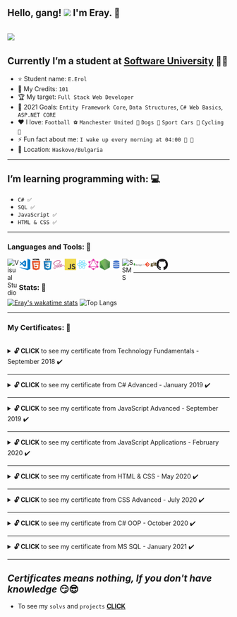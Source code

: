 <!-- HEAD START -->
<h2> Hello, gang! <img src="https://raw.githubusercontent.com/MartinHeinz/MartinHeinz/master/wave.gif" width="30px"> I'm Eray. 👦<h2>

<p align="left">
  <a href="https://softuni.bg/certificates/details/61142/ca611a05">
   <img src="https://media1.tenor.com/images/cd37fa49c983ac905df0016fd5b6a2ee/tenor.gif" width="200">
  </a>
</p>

## Currently I’m a student at [**Software University**](https://softuni.bg/) 👨‍🎓
- ⭐ Student name: `E.Erol`
- 🎯 My Credits: `101`
- 🏆 My target: `Full Stack Web Developer`
- 🥅 2021 Goals: `Entity Framework Core`, `Data Structures`, `C# Web Basics`, `ASP.NET CORE`
- ❤️ I love: `Football ⚽` `Manchester United 👿` `Dogs 🐶` `Sport Cars 🚗` `Cycling 🚵`
- ⚡ Fun fact about me: `I wake up every morning at 04:00 🌄 🌇`
- 📍 Location: `Haskovo/Bulgaria`

<hr>

## I’m learning programming with: 💻
- `C# ✅`
- `SQL ✅`
- `JavaScript ✅`
- `HTML & CSS ✅` 

<hr>

### Languages and Tools: 🔧

<img align="left" alt="Visual Studio" width="26px" src="https://upload.wikimedia.org/wikipedia/commons/thumb/5/59/Visual_Studio_Icon_2019.svg/1200px-Visual_Studio_Icon_2019.svg.png" />
<img align="left" alt="Visual Studio Code" width="26px" src="https://raw.githubusercontent.com/github/explore/80688e429a7d4ef2fca1e82350fe8e3517d3494d/topics/visual-studio-code/visual-studio-code.png" />
<img align="left" alt="HTML5" width="26px" src="https://raw.githubusercontent.com/github/explore/80688e429a7d4ef2fca1e82350fe8e3517d3494d/topics/html/html.png" />
<img align="left" alt="CSS3" width="26px" src="https://raw.githubusercontent.com/github/explore/80688e429a7d4ef2fca1e82350fe8e3517d3494d/topics/css/css.png" />
<img align="left" alt="Sass" width="26px" src="https://raw.githubusercontent.com/github/explore/80688e429a7d4ef2fca1e82350fe8e3517d3494d/topics/sass/sass.png" />
<img align="left" alt="JavaScript" width="26px" src="https://raw.githubusercontent.com/github/explore/80688e429a7d4ef2fca1e82350fe8e3517d3494d/topics/javascript/javascript.png" />
<img align="left" alt="React" width="26px" src="https://raw.githubusercontent.com/github/explore/80688e429a7d4ef2fca1e82350fe8e3517d3494d/topics/react/react.png" />
<img align="left" alt="GraphQL" width="26px" src="https://raw.githubusercontent.com/github/explore/80688e429a7d4ef2fca1e82350fe8e3517d3494d/topics/graphql/graphql.png" />
<img align="left" alt="Node.js" width="26px" src="https://raw.githubusercontent.com/github/explore/80688e429a7d4ef2fca1e82350fe8e3517d3494d/topics/nodejs/nodejs.png" />
<img align="left" alt="SQL" width="26px" src="https://raw.githubusercontent.com/github/explore/80688e429a7d4ef2fca1e82350fe8e3517d3494d/topics/sql/sql.png" />
<img align="left" alt="SSMS" width="26px" src="https://www.saashub.com/images/app/service_logos/17/663f6d8bf050/large.png?1539751207" />
<img align="left" alt="MongoDB" width="26px" src="https://raw.githubusercontent.com/github/explore/80688e429a7d4ef2fca1e82350fe8e3517d3494d/topics/mongodb/mongodb.png" />
<img align="left" alt="Git" width="26px" src="https://raw.githubusercontent.com/github/explore/80688e429a7d4ef2fca1e82350fe8e3517d3494d/topics/git/git.png" />
<img align="left" alt="GitHub" width="26px" src="https://raw.githubusercontent.com/github/explore/78df643247d429f6cc873026c0622819ad797942/topics/github/github.png" />

<br>
<hr>

### Stats: 👀
[![Eray's wakatime stats](https://github-readme-stats.vercel.app/api/wakatime?username=ErayErol)](https://github.com/erayerol/github-readme-stats)
![Top Langs](https://github-readme-stats.vercel.app/api/top-langs/?username=erayerol&layout=compact)

<!-- HEAD END -->
<hr>
<!-- C# Technology Fundamentals Start -->

### My Certificates: 📜

<br>

<details>
   <summary>
	<strong> 🔓 CLICK </strong> to see my certificate from Technology Fundamentals - September 2018 ✔️
   </summary>
   <a href="https://softuni.bg/certificates/details/61142/ca611a05">
	<img src="https://i.imgur.com/hoyXqMB.png" width="300">
   </a>
</details>
<!-- C# Technology Fundamentals End -->
<hr>
<!-- C# Advanced Start -->
<details>
   <summary>
	    <strong> 🔓 CLICK </strong> to see my certificate from C# Advanced - January 2019 ✔️
   </summary>
   <img src="https://softuni.bg/certificates/certificates/converttoimage/63113?code=c00d4fc8" width="300">
</details>
<!-- C# Advanced End -->
<hr>
<!-- JavaScript Advanced Start -->
<details>
   <summary>
	    <strong> 🔓 CLICK </strong> to see my certificate from JavaScript Advanced - September 2019 ✔️
   </summary>
   <img src="https://softuni.bg/certificates/certificates/converttoimage/81303?code=a8a65ba6" width="300">
</details>
<!-- JavaScript Advanced End -->
<hr>
<!-- JavaScript Applications Start -->
<details>
   <summary>
	    <strong> 🔓 CLICK </strong> to see my certificate from JavaScript Applications - February 2020 ✔️
   </summary>
   <img src="https://softuni.bg/certificates/certificates/converttoimage/80470?code=3750ade7" width="300">
</details>
<!-- JavaScript Applications End -->
<hr>
<!-- HTML & CSS Start -->
<details>
   <summary>
	    <strong> 🔓 CLICK </strong> to see my certificate from HTML & CSS - May 2020 ✔️
   </summary>
   <img src="https://softuni.bg/certificates/certificates/converttoimage/84903?code=376c266d" width="300">
</details>
<!-- HTML & CSS End -->
<hr>
<!-- CSS Advanced Start -->
<details>
   <summary>
	    <strong> 🔓 CLICK </strong> to see my certificate from CSS Advanced - July 2020 ✔️
   </summary>
   <img src="https://softuni.bg/certificates/certificates/converttoimage/87631?code=d8b5539d" width="300">
</details>
<!-- CSS Advanced End -->
<hr>
<!-- C# OOP Start -->
<details>
   <summary>
	    <strong> 🔓 CLICK </strong> to see my certificate from C# OOP - October 2020 ✔️
   </summary>
   <img src="https://softuni.bg/certificates/certificates/converttoimage/95864?code=115c65bc" width="300">
</details>
<!-- C# OOP End -->
<hr>
<!-- MS SQL Start -->
<details>
   <summary>
	    <strong> 🔓 CLICK </strong> to see my certificate from MS SQL - January 2021 ✔️
   </summary>
   <img src="https://softuni.bg/certificates/certificates/converttoimage/97790?code=27d86c1f" width="300">
</details>
<!-- MS SQL End -->
<hr>

## *Certificates means nothing, If you don't have knowledge* 😏😎
- To see my `solvs` and `projects` [**CLICK**](https://github.com/ErayErol/Software-University-Courses)
